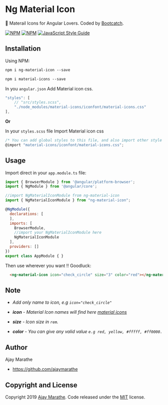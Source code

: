# Ng Material Icon
🍺 Materail Icons for Angular Lovers. Coded by [Bootcatch](http://bootcatch.com).

[![NPM](https://img.shields.io/npm/v/ng-material-icon.svg)](https://www.npmjs.com/package/ng-material-icon)
[![NPM](https://img.shields.io/npm/dt/ng-material-icon.svg)](https://www.npmjs.com/package/ng-material-icon) 
[![JavaScript Style Guide](https://img.shields.io/badge/code_style-standard-brightgreen.svg)](https://standardjs.com)

## Installation
Using NPM:
```html
npm i ng-material-icon --save

npm i material-icons --save
```
In you `angular.json` Add Material icon css.
```js
"styles": [
    // "src/styles.scss",
    "./node_modules/material-icons/iconfont/material-icons.css"
],
```
**Or**

In your `styles.scss` file Import Material icon css
```js
/* You can add global styles to this file, and also import other style files */
@import "material-icons/iconfont/material-icons.css";

```

## Usage

Import direct in your `app.module.ts` file:
```js
import { BrowserModule } from '@angular/platform-browser';
import { NgModule } from '@angular/core';

//import NgMaterialIconModule from ng-material-icon
import { NgMaterialIconModule } from "ng-material-icon";

@NgModule({
  declarations: [
  ],
  imports: [
    BrowserModule,
    //import your NgMaterialIconModule here
    NgMaterialIconModule
  ],
  providers: []
})
export class AppModule { }
```

Then use wherever you want !! Goodluck:
```html
  <ng-material-icon icon="check_circle" size="3" color="red"></ng-material-icon>
```

## Note

- *Add only name to icon, e.g `icon="check_circle"`*

- ***icon** - Material Icon names will find here [material icons](https://material.io/resources/icons/?style=baseline)*
- ***size** - Icon size in `rem`.*
- ***color** - You can give any valid value `e.g red, yellow, #fffff, #ff0000.`*

## Author

Ajay Marathe

+ https://github.com/ajaymarathe

## Copyright and License

Copyright 2019 [Ajay Marathe](https://github.com/ajaymarathe). Code released under the [MIT](https://github.com/ajaymarathe/ng-material-icon/blob/master/LICENSE) license.
